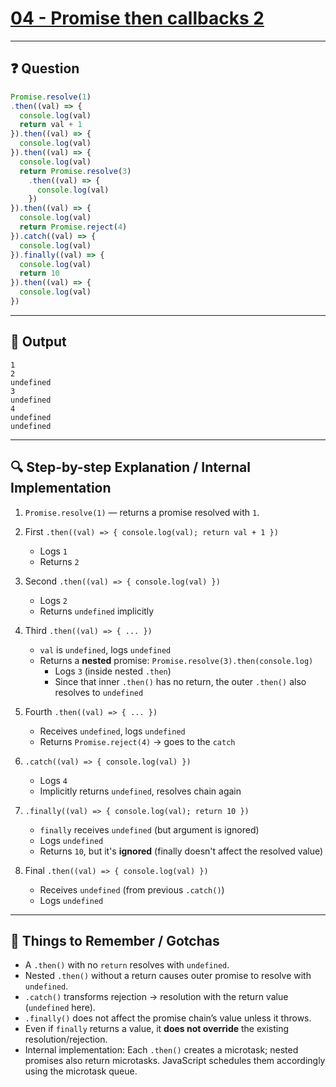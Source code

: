 # [04 - Promise then callbacks 2](https://bigfrontend.dev/quiz/4-Promise-then-callbacks-II)

---

## ❓ Question

```js
Promise.resolve(1)
.then((val) => {
  console.log(val)
  return val + 1
}).then((val) => {
  console.log(val)
}).then((val) => {
  console.log(val)
  return Promise.resolve(3)
    .then((val) => {
      console.log(val)
    })
}).then((val) => {
  console.log(val)
  return Promise.reject(4)
}).catch((val) => {
  console.log(val)
}).finally((val) => {
  console.log(val)
  return 10
}).then((val) => {
  console.log(val)
})
```

---

## 🧾 Output

```
1
2
undefined
3
undefined
4
undefined
undefined
```

---

## 🔍 Step-by-step Explanation / Internal Implementation

1. `Promise.resolve(1)` — returns a promise resolved with `1`.

2. First `.then((val) => { console.log(val); return val + 1 })`
   - Logs `1`
   - Returns `2`

3. Second `.then((val) => { console.log(val) })`
   - Logs `2`
   - Returns `undefined` implicitly

4. Third `.then((val) => { ... })`
   - `val` is `undefined`, logs `undefined`
   - Returns a **nested** promise: `Promise.resolve(3).then(console.log)`
     - Logs `3` (inside nested `.then`)
     - Since that inner `.then()` has no return, the outer `.then()` also resolves to `undefined`

5. Fourth `.then((val) => { ... })`
   - Receives `undefined`, logs `undefined`
   - Returns `Promise.reject(4)` → goes to the `catch`

6. `.catch((val) => { console.log(val) })`
   - Logs `4`
   - Implicitly returns `undefined`, resolves chain again

7. `.finally((val) => { console.log(val); return 10 })`
   - `finally` receives `undefined` (but argument is ignored)
   - Logs `undefined`
   - Returns `10`, but it's **ignored** (finally doesn't affect the resolved value)

8. Final `.then((val) => { console.log(val) })`
   - Receives `undefined` (from previous `.catch()`)
   - Logs `undefined`

---

## 🧠 Things to Remember / Gotchas

- A `.then()` with no `return` resolves with `undefined`.
- Nested `.then()` without a return causes outer promise to resolve with `undefined`.
- `.catch()` transforms rejection → resolution with the return value (`undefined` here).
- `.finally()` does not affect the promise chain’s value unless it throws.
- Even if `finally` returns a value, it **does not override** the existing resolution/rejection.
- Internal implementation: Each `.then()` creates a microtask; nested promises also return microtasks. JavaScript schedules them accordingly using the microtask queue.